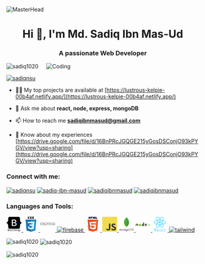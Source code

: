 ![MasterHead](https://iili.io/HA9dWps.png)

<h1 align="center">Hi 👋, I'm Md. Sadiq Ibn Mas-Ud</h1>
<h3 align="center">A passionate Web Developer</h3>

<img align="right" alt="Coding" width="400" src="https://cdn.dribbble.com/users/1162077/screenshots/3848914/programmer.gif">

<p align="left"> <img src="https://komarev.com/ghpvc/?username=sadiq1020&label=Profile%20views&color=0e75b6&style=flat" alt="sadiq1020" /> </p>

<p align="left"> <a href="https://twitter.com/sadiqnsu" target="blank"><img src="https://img.shields.io/twitter/follow/sadiqnsu?logo=twitter&style=for-the-badge" alt="sadiqnsu" /></a> </p>

- 👨‍💻 My top projects are available at [https://lustrous-kelpie-00b4af.netlify.app/](https://lustrous-kelpie-00b4af.netlify.app/)

- 💬 Ask me about **react, node, express, mongoDB**

- 📫 How to reach me **sadiqibnmasud@gmail.com**

- 📄 Know about my experiences [https://drive.google.com/file/d/16BnPRcJGQGE215yGosDSConjO93kPYGV/view?usp=sharing](https://drive.google.com/file/d/16BnPRcJGQGE215yGosDSConjO93kPYGV/view?usp=sharing)

<h3 align="left">Connect with me:</h3>
<p align="left">
<a href="https://twitter.com/sadiqnsu" target="blank"><img align="center" src="https://raw.githubusercontent.com/rahuldkjain/github-profile-readme-generator/master/src/images/icons/Social/twitter.svg" alt="sadiqnsu" height="30" width="40" /></a>
<a href="https://linkedin.com/in/sadiq-ibn-masud" target="blank"><img align="center" src="https://raw.githubusercontent.com/rahuldkjain/github-profile-readme-generator/master/src/images/icons/Social/linked-in-alt.svg" alt="sadiq-ibn-masud" height="30" width="40" /></a>
<a href="https://fb.com/sadiqibnmasud" target="blank"><img align="center" src="https://raw.githubusercontent.com/rahuldkjain/github-profile-readme-generator/master/src/images/icons/Social/facebook.svg" alt="sadiqibnmasud" height="30" width="40" /></a>
<a href="https://instagram.com/sadiqibnmasud" target="blank"><img align="center" src="https://raw.githubusercontent.com/rahuldkjain/github-profile-readme-generator/master/src/images/icons/Social/instagram.svg" alt="sadiqibnmasud" height="30" width="40" /></a>
</p>

<h3 align="left">Languages and Tools:</h3>
<p align="left"> <a href="https://getbootstrap.com" target="_blank" rel="noreferrer"> <img src="https://raw.githubusercontent.com/devicons/devicon/master/icons/bootstrap/bootstrap-plain-wordmark.svg" alt="bootstrap" width="40" height="40"/> </a> <a href="https://www.w3schools.com/css/" target="_blank" rel="noreferrer"> <img src="https://raw.githubusercontent.com/devicons/devicon/master/icons/css3/css3-original-wordmark.svg" alt="css3" width="40" height="40"/> </a> <a href="https://expressjs.com" target="_blank" rel="noreferrer"> <img src="https://raw.githubusercontent.com/devicons/devicon/master/icons/express/express-original-wordmark.svg" alt="express" width="40" height="40"/> </a> <a href="https://firebase.google.com/" target="_blank" rel="noreferrer"> <img src="https://www.vectorlogo.zone/logos/firebase/firebase-icon.svg" alt="firebase" width="40" height="40"/> </a> <a href="https://www.w3.org/html/" target="_blank" rel="noreferrer"> <img src="https://raw.githubusercontent.com/devicons/devicon/master/icons/html5/html5-original-wordmark.svg" alt="html5" width="40" height="40"/> </a> <a href="https://developer.mozilla.org/en-US/docs/Web/JavaScript" target="_blank" rel="noreferrer"> <img src="https://raw.githubusercontent.com/devicons/devicon/master/icons/javascript/javascript-original.svg" alt="javascript" width="40" height="40"/> </a> <a href="https://www.mongodb.com/" target="_blank" rel="noreferrer"> <img src="https://raw.githubusercontent.com/devicons/devicon/master/icons/mongodb/mongodb-original-wordmark.svg" alt="mongodb" width="40" height="40"/> </a> <a href="https://nodejs.org" target="_blank" rel="noreferrer"> <img src="https://raw.githubusercontent.com/devicons/devicon/master/icons/nodejs/nodejs-original-wordmark.svg" alt="nodejs" width="40" height="40"/> </a> <a href="https://reactjs.org/" target="_blank" rel="noreferrer"> <img src="https://raw.githubusercontent.com/devicons/devicon/master/icons/react/react-original-wordmark.svg" alt="react" width="40" height="40"/> </a> <a href="https://tailwindcss.com/" target="_blank" rel="noreferrer"> <img src="https://www.vectorlogo.zone/logos/tailwindcss/tailwindcss-icon.svg" alt="tailwind" width="40" height="40"/> </a> </p>

<p><img align="left" src="https://github-readme-stats.vercel.app/api/top-langs?username=sadiq1020&show_icons=true&locale=en&layout=compact" alt="sadiq1020" /></p>

<p>&nbsp;<img align="center" src="https://github-readme-stats.vercel.app/api?username=sadiq1020&show_icons=true&locale=en" alt="sadiq1020" /></p>

<p><img align="center" src="https://github-readme-streak-stats.herokuapp.com/?user=sadiq1020&" alt="sadiq1020" /></p>
